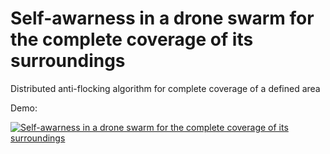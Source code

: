 # Self-awarness in a drone swarm for the complete coverage of its surroundings
Distributed anti-flocking algorithm for complete coverage of a defined area

Demo:

[![Self-awarness in a drone swarm for the complete coverage of its surroundings](https://yt-embed.herokuapp.com/embed?v=NZ7j5BNoies)](https://www.youtube.com/watch?v=NZ7j5BNoies "Self-awarness in a drone swarm for the complete coverage of its surroundings")
